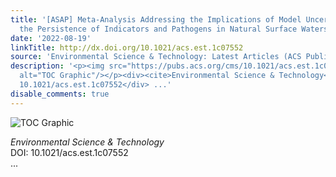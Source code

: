 ```yaml
---
title: '[ASAP] Meta-Analysis Addressing the Implications of Model Uncertainty in Understanding
  the Persistence of Indicators and Pathogens in Natural Surface Waters'
date: '2022-08-19'
linkTitle: http://dx.doi.org/10.1021/acs.est.1c07552
source: 'Environmental Science & Technology: Latest Articles (ACS Publications)'
description: '<p><img src="https://pubs.acs.org/cms/10.1021/acs.est.1c07552/asset/images/medium/es1c07552_0006.gif"
  alt="TOC Graphic"/></p><div><cite>Environmental Science & Technology</cite></div><div>DOI:
  10.1021/acs.est.1c07552</div> ...'
disable_comments: true
---
```

<p><img src="https://pubs.acs.org/cms/10.1021/acs.est.1c07552/asset/images/medium/es1c07552_0006.gif" alt="TOC Graphic"/></p><div><cite>Environmental Science & Technology</cite></div><div>DOI: 10.1021/acs.est.1c07552</div> ...